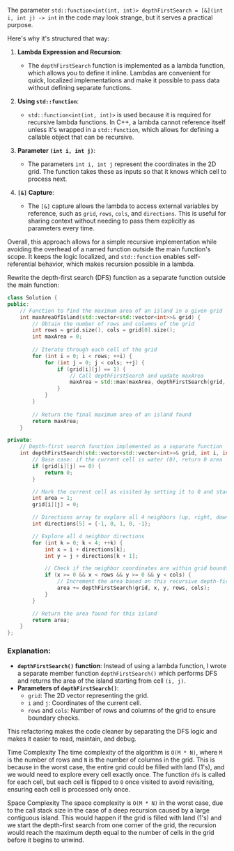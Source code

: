 The parameter `std::function<int(int, int)> depthFirstSearch = [&](int i, int j) -> int` in the code may look strange, but it serves a practical purpose.

Here's why it's structured that way:

1. **Lambda Expression and Recursion**: 
   - The `depthFirstSearch` function is implemented as a lambda function, which allows you to define it inline. Lambdas are convenient for quick, localized implementations and make it possible to pass data without defining separate functions.
   
2. **Using `std::function`**: 
   - `std::function<int(int, int)>` is used because it is required for recursive lambda functions. In C++, a lambda cannot reference itself unless it's wrapped in a `std::function`, which allows for defining a callable object that can be recursive.
   
3. **Parameter `(int i, int j)`**:
   - The parameters `int i, int j` represent the coordinates in the 2D grid. The function takes these as inputs so that it knows which cell to process next.

4. **`[&]` Capture**:
   - The `[&]` capture allows the lambda to access external variables by reference, such as `grid`, `rows`, `cols`, and `directions`. This is useful for sharing context without needing to pass them explicitly as parameters every time.

Overall, this approach allows for a simple recursive implementation while avoiding the overhead of a named function outside the main function's scope. It keeps the logic localized, and `std::function` enables self-referential behavior, which makes recursion possible in a lambda.

Rewrite the depth-first search (DFS) function as a separate function outside the main function:

```cpp
class Solution {
public:
    // Function to find the maximum area of an island in a given grid
    int maxAreaOfIsland(std::vector<std::vector<int>>& grid) {
        // Obtain the number of rows and columns of the grid
        int rows = grid.size(), cols = grid[0].size();
        int maxArea = 0;
        
        // Iterate through each cell of the grid
        for (int i = 0; i < rows; ++i) {
            for (int j = 0; j < cols; ++j) {
                if (grid[i][j] == 1) {
                    // Call depthFirstSearch and update maxArea
                    maxArea = std::max(maxArea, depthFirstSearch(grid, i, j, rows, cols));
                }
            }
        }
        
        // Return the final maximum area of an island found
        return maxArea;
    }

private:
    // Depth-first search function implemented as a separate function
    int depthFirstSearch(std::vector<std::vector<int>>& grid, int i, int j, int rows, int cols) {
        // Base case: if the current cell is water (0), return 0 area
        if (grid[i][j] == 0) {
            return 0;
        }

        // Mark the current cell as visited by setting it to 0 and start counting the area from 1
        int area = 1;
        grid[i][j] = 0;

        // Directions array to explore all 4 neighbors (up, right, down, left)
        int directions[5] = {-1, 0, 1, 0, -1};

        // Explore all 4 neighbor directions
        for (int k = 0; k < 4; ++k) {
            int x = i + directions[k];
            int y = j + directions[k + 1];

            // Check if the neighbor coordinates are within grid bounds
            if (x >= 0 && x < rows && y >= 0 && y < cols) {
                // Increment the area based on this recursive depth-first search
                area += depthFirstSearch(grid, x, y, rows, cols);
            }
        }

        // Return the area found for this island
        return area;
    }
};
```

### Explanation:
- **`depthFirstSearch()` function**: Instead of using a lambda function, I wrote a separate member function `depthFirstSearch()` which performs DFS and returns the area of the island starting from cell `(i, j)`.
- **Parameters of `depthFirstSearch()`**:
  - `grid`: The 2D vector representing the grid.
  - `i` and `j`: Coordinates of the current cell.
  - `rows` and `cols`: Number of rows and columns of the grid to ensure boundary checks.
  
This refactoring makes the code cleaner by separating the DFS logic and makes it easier to read, maintain, and debug.

Time Complexity
The time complexity of the algorithm is `O(M * N)`, where `M` is the number of rows and `N` is the number of columns in the grid. This is because in the worst case, the entire grid could be filled with land (1's), and we would need to explore every cell exactly once. The function `dfs` is called for each cell, but each cell is flipped to `0` once visited to avoid revisiting, ensuring each cell is processed only once.

Space Complexity
The space complexity is `O(M * N)` in the worst case, due to the call stack size in the case of a deep recursion caused by a large contiguous island. This would happen if the grid is filled with land (1's) and we start the depth-first search from one corner of the grid, the recursion would reach the maximum depth equal to the number of cells in the grid before it begins to unwind.